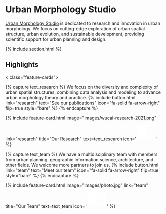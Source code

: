 ---
---

# Urban Morphology Studio

[Urban Morphology Studio](https://suyunlei.github.io/UMS/) is dedicated to research and innovation in urban morphology. We focus on cutting-edge exploration of urban spatial structure, urban evolution, and sustainable development, providing scientific support for urban planning and design.

<!-- {%
  include button.html
  type="docs"
  link="https://greene-lab.gitbook.io/lab-website-template-docs"
%}
{%
  include button.html
  type="github"
  text="On GitHub"
  link="greenelab/lab-website-template"
%} -->

{% include section.html %}
## Highlights

< class="feature-cards">

{% capture text_research %}
We focus on the diversity and complexity of urban spatial structures, combining data analysis and modeling to advance urban morphology theory and practice.
{%
  include button.html
  link="research"
  text="See our publications"
  icon="fa-solid fa-arrow-right"
  flip=true
  style="bare"
%}
{% endcapture %}

{%
  include feature-card.html
  image="images/wucai-research-2021.png"
  link="research"
  title="Our Research"
  text=text_research
  icon='<svg width="64" height="64" viewBox="0 0 24 24"><path fill="white" d="M21,5c-1.11-0.35-2.33-0.5-3.5-0.5c-1.95,0-4.05,0.4-5.5,1.5c-1.45-1.1-3.55-1.5-5.5-1.5S2.45,4.9,1,6v14.65 c0,0.25,0.25,0.5,0.5,0.5c0.1,0,0.15-0.05,0.25-0.05C3.1,20.45,5.05,20,6.5,20c1.95,0,4.05,0.4,5.5,1.5c1.35-0.85,3.8-1.5,5.5-1.5 c1.65,0,3.35,0.3,4.75,1.05c0.1,0.05,0.15,0.05,0.25,0.05c0.25,0,0.5-0.25,0.5-0.5V6C22.4,5.55,21.75,5.25,21,5z M21,18.5 c-1.1-0.35-2.3-0.5-3.5-0.5c-1.7,0-4.15,0.65-5.5,1.5V8c1.35-0.85,3.8-1.5,5.5-1.5c1.2,0,2.4,0.15,3.5,0.5V18.5z"/></svg>' 
%}

{% capture text_team %}
We have a multidisciplinary team with members from urban planning, geographic information science, architecture, and other fields. We welcome more partners to join us.
{%
  include button.html
  link="team"
  text="Meet our team"
  icon="fa-solid fa-arrow-right"
  flip=true
  style="bare"
%}
{% endcapture %}

{%
  include feature-card.html
  image="images/photo.jpg"
  link="team"
  title="Our Team"
  text=text_team
  icon='<svg width="64" height="64" viewBox="0 0 24 24"><path fill="white" d="M21,5c-1.11-0.35-2.33-0.5-3.5-0.5c-1.95,0-4.05,0.4-5.5,1.5c-1.45-1.1-3.55-1.5-5.5-1.5S2.45,4.9,1,6v14.65 c0,0.25,0.25,0.5,0.5,0.5c0.1,0,0.15-0.05,0.25-0.05C3.1,20.45,5.05,20,6.5,20c1.95,0,4.05,0.4,5.5,1.5c1.35-0.85,3.8-1.5,5.5-1.5 c1.65,0,3.35,0.3,4.75,1.05c0.1,0.05,0.15,0.05,0.25,0.05c0.25,0,0.5-0.25,0.5-0.5V6C22.4,5.55,21.75,5.25,21,5z M21,18.5 c-1.1-0.35-2.3-0.5-3.5-0.5c-1.7,0-4.15,0.65-5.5,1.5V8c1.35-0.85,3.8-1.5,5.5-1.5c1.2,0,2.4,0.15,3.5,0.5V18.5z"/></svg>' 
%}
</div>

